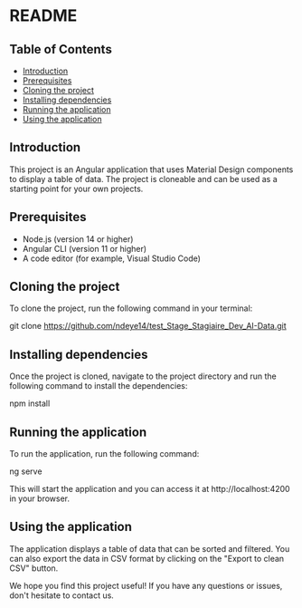 # README

## Table of Contents

* [Introduction](#introduction)
* [Prerequisites](#prerequisites)
* [Cloning the project](#cloning-the-project)
* [Installing dependencies](#installing-dependencies)
* [Running the application](#running-the-application)
* [Using the application](#using-the-application)

## Introduction

This project is an Angular application that uses Material Design components to display a table of data. The project is cloneable and can be used as a starting point for your own projects.

## Prerequisites

* Node.js (version 14 or higher)
* Angular CLI (version 11 or higher)
* A code editor (for example, Visual Studio Code)

## Cloning the project

To clone the project, run the following command in your terminal:

git clone https://github.com/ndeye14/test_Stage_Stagiaire_Dev_AI-Data.git

## Installing dependencies

Once the project is cloned, navigate to the project directory and run the following command to install the dependencies:

npm install

## Running the application

To run the application, run the following command:

ng serve

This will start the application and you can access it at http://localhost:4200 in your browser.

## Using the application

The application displays a table of data that can be sorted and filtered. You can also export the data in CSV format by clicking on the "Export to clean CSV" button.

We hope you find this project useful! If you have any questions or issues, don't hesitate to contact us.

